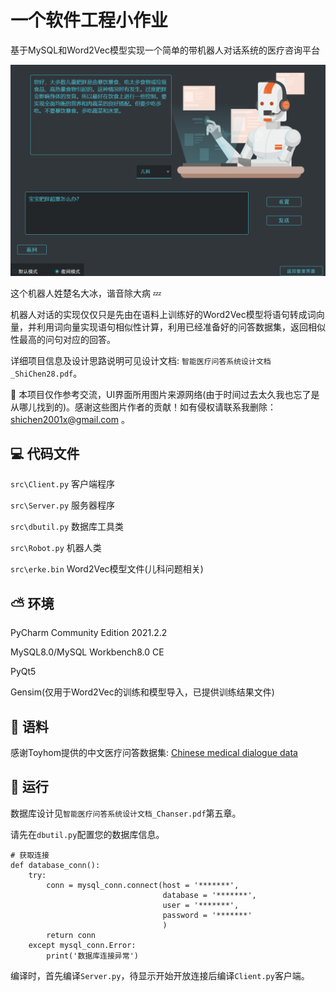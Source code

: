# 一个软件工程小作业
基于MySQL和Word2Vec模型实现一个简单的带机器人对话系统的医疗咨询平台

![teaserfigure](pic.png)

这个机器人姓楚名大冰，谐音除大病 :zzz: 

机器人对话的实现仅仅只是先由在语料上训练好的Word2Vec模型将语句转成词向量，并利用词向量实现语句相似性计算，利用已经准备好的问答数据集，返回相似性最高的问句对应的回答。

详细项目信息及设计思路说明可见设计文档: `智能医疗问答系统设计文档_ShiChen28.pdf`。

:wave: 本项目仅作参考交流，UI界面所用图片来源网络(由于时间过去太久我也忘了是从哪儿找到的)。感谢这些图片作者的贡献！如有侵权请联系我删除：shichen2001x@gmail.com 。

## :computer: 代码文件
`src\Client.py` 客户端程序

`src\Server.py` 服务器程序

`src\dbutil.py` 数据库工具类

`src\Robot.py` 机器人类

`src\erke.bin` Word2Vec模型文件(儿科问题相关)

## :partly_sunny: 环境
PyCharm Community Edition 2021.2.2

MySQL8.0/MySQL Workbench8.0 CE

PyQt5

Gensim(仅用于Word2Vec的训练和模型导入，已提供训练结果文件)

## :clap: 语料
感谢Toyhom提供的中文医疗问答数据集: [Chinese medical dialogue data](https://github.com/Toyhom/Chinese-medical-dialogue-data)

## :dolphin: 运行
数据库设计见`智能医疗问答系统设计文档_Chanser.pdf`第五章。

请先在`dbutil.py`配置您的数据库信息。
```
# 获取连接
def database_conn():
    try:
        conn = mysql_conn.connect(host = '*******',
                                  database = '*******',
                                  user = '*******',
                                  password = '*******'
                                  )
        return conn
    except mysql_conn.Error:
        print('数据库连接异常')
```

编译时，首先编译`Server.py`，待显示开始开放连接后编译`Client.py`客户端。


